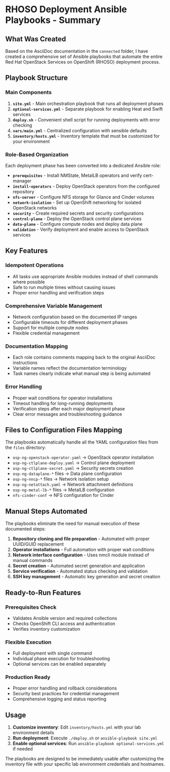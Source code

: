 # RHOSO Deployment Ansible Playbooks - Summary

## What Was Created

Based on the AsciiDoc documentation in the `connected` folder, I have created a comprehensive set of Ansible playbooks that automate the entire Red Hat OpenStack Services on OpenShift (RHOSO) deployment process.

## Playbook Structure

### Main Components

1. **`site.yml`** - Main orchestration playbook that runs all deployment phases
2. **`optional-services.yml`** - Separate playbook for enabling Heat and Swift services
3. **`deploy.sh`** - Convenient shell script for running deployments with error checking
4. **`vars/main.yml`** - Centralized configuration with sensible defaults
5. **`inventory/hosts.yml`** - Inventory template that must be customized for your environment

### Role-Based Organization

Each deployment phase has been converted into a dedicated Ansible role:

- **`prerequisites`** - Install NMState, MetalLB operators and verify cert-manager
- **`install-operators`** - Deploy OpenStack operators from the configured repository  
- **`nfs-server`** - Configure NFS storage for Glance and Cinder volumes
- **`network-isolation`** - Set up OpenShift networking for isolated OpenStack networks
- **`security`** - Create required secrets and security configurations
- **`control-plane`** - Deploy the OpenStack control plane services
- **`data-plane`** - Configure compute nodes and deploy data plane
- **`validation`** - Verify deployment and enable access to OpenStack services

## Key Features

### Idempotent Operations
- All tasks use appropriate Ansible modules instead of shell commands where possible
- Safe to run multiple times without causing issues
- Proper error handling and verification steps

### Comprehensive Variable Management
- Network configuration based on the documented IP ranges
- Configurable timeouts for different deployment phases
- Support for multiple compute nodes
- Flexible credential management

### Documentation Mapping
- Each role contains comments mapping back to the original AsciiDoc instructions
- Variable names reflect the documentation terminology
- Task names clearly indicate what manual step is being automated

### Error Handling
- Proper wait conditions for operator installations
- Timeout handling for long-running deployments
- Verification steps after each major deployment phase
- Clear error messages and troubleshooting guidance

## Files to Configuration Files Mapping

The playbooks automatically handle all the YAML configuration files from the `files` directory:

- `osp-ng-openstack-operator.yaml` → OpenStack operator installation
- `osp-ng-ctlplane-deploy.yaml` → Control plane deployment
- `osp-ng-ctlplane-secret.yaml` → Security secrets creation
- `osp-ng-dataplane-*` files → Data plane configuration
- `osp-ng-nncp-*` files → Network isolation setup
- `osp-ng-netattach.yaml` → Network attachment definitions
- `osp-ng-metal-lb-*` files → MetalLB configuration
- `nfs-cinder-conf` → NFS configuration for Cinder

## Manual Steps Automated

The playbooks eliminate the need for manual execution of these documented steps:

1. **Repository cloning and file preparation** - Automated with proper UUID/GUID replacement
2. **Operator installations** - Full automation with proper wait conditions
3. **Network interface configuration** - Uses nmcli module instead of manual commands
4. **Secret creation** - Automated secret generation and application
5. **Service verification** - Automated status checking and validation
6. **SSH key management** - Automatic key generation and secret creation

## Ready-to-Run Features

### Prerequisites Check
- Validates Ansible version and required collections
- Checks OpenShift CLI access and authentication
- Verifies inventory customization

### Flexible Execution
- Full deployment with single command
- Individual phase execution for troubleshooting
- Optional services can be enabled separately

### Production Ready
- Proper error handling and rollback considerations
- Security best practices for credential management
- Comprehensive logging and status reporting

## Usage

1. **Customize inventory**: Edit `inventory/hosts.yml` with your lab environment details
2. **Run deployment**: Execute `./deploy.sh` or `ansible-playbook site.yml`
3. **Enable optional services**: Run `ansible-playbook optional-services.yml` if needed

The playbooks are designed to be immediately usable after customizing the inventory file with your specific lab environment credentials and hostnames.
